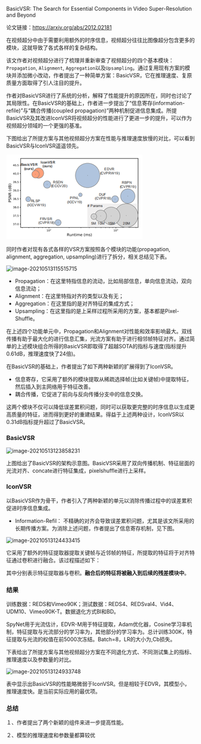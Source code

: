 BasicVSR: The Search for Essential Components in Video Super-Resolution and Beyond

论文链接：https://arxiv.org/abs/2012.02181



在视频超分中由于需要利用额外的时序信息，视频超分往往比图像超分包含更多的模块，这就导致了各式各样的复杂结构。

 该文作者对视频超分进行了梳理并重新审查了视频超分的四个基本模块：`Propagation`, `Alignment`, `Aggregation`以及`Upsampling`。通过复用现有方案的模块并添加微小改动，作者提出了一种简单方案：BasicVSR，它在推理速度、复原质量方面取得了引人注目的提升。

 作者对BasicVSR进行了系统的分析，解释了性能提升的原因所在，同时也讨论了其局限性。在BasicVSR的基础上，作者进一步提出了“信息寄存(information-refile)”与“耦合传播(coupled propagation)”两种机制促进信息集成。所提BasicVSR及其改进IconVSR将视频超分的性能进行了更进一步的提升，可以作为视频超分领域的一个更强的基准。

 下图给出了所提方案与其他视频超分方案在性能与推理速度放慢的对比，可以看到BasicVSR与IconVSR遥遥领先。

![VSR_model](https://github.com/yubo105139/paper/blob/main/VSR_model.png)

同时作者对现有各式各样的VSR方案按照各个模块的功能(propagation, alignment, aggregation, upsampling)进行了拆分，相关总结见下表。

![image-20210513115515715](/paper/)

- Propagation：在这里特指信息的流动，比如局部信息，单向信息流动，双向信息流动；
- Alignment：在这里特指对齐的类型以及有无；
- Aggregation：在这里指的是对齐特征的集成方式；
- Upsampling：在这里指的是上采样过程所采用的方案，基本都是Pixel-Shuffle。

在上述四个功能单元中，Propagation和Alignment对性能和效率影响最大。双线传播有助于最大化的进行信息汇集，光流方案有助于进行相邻帧特征对齐。通过简单的上述模块组合所得的BasicVSR即取得了超越SOTA的指标与速度(指标提升0.61dB，推理速度快了24倍)。

在BasicVSR的基础上，作者提出了如下两种新颖的扩展得到了IconVSR。

- 信息寄存，它采用了额外的模块提取从稀疏选择帧(比如关键帧)中提取特征，然后插入到主网络用于特征改善。
- 耦合传播，它促进了前向与反向传播分支中的信息交换。

 这两个模块不仅可以降低误差累积问题，同时可以获取更完整的时序信息以生成更高质量的特征，进而得到更好的重建结果。得益于上述两种设计，IconVSR以0.31dB指标提升超过了BasicVSR。

### BasicVSR

![image-20210513123858231](/home/yubo/.config/Typora/typora-user-images/image-20210513123858231.png)

上图给出了BasicVSR的架构示意图。BasicVSR采用了双向传播机制、特征层面的光流对齐、concate进行特征集成，pixelshuffle进行上采样。

### **IconVSR**

 以BasicVSR作为骨干，作者引入了两种新颖的单元以消除传播过程中的误差累积促进时序信息集成。

- Information-Refil： 不精确的对齐会导致误差累积问题，尤其是该文所采用的长期传播方案。为消除上述问题，作者提出了信息寄存机制，见下图。

![image-20210513124433415](/home/yubo/.config/Typora/typora-user-images/image-20210513124433415.png)

它采用了额外的特征提取器提取关键帧与近邻帧的特征，所提取的特征将于对齐特征通过卷积进行融合。该过程描述如下：

其中分别表示特征提取器与卷积。**融合后的特征将被融入到后续的残差模块中**。

### 结果

训练数据：REDS和Vimeo90K；测试数据：REDS4、REDSval4、Vid4、UDM10、Vimeo90K-T。数据退化方式BI和BD。

 SpyNet用于光流估计，EDVR-M用于特征提取，Adam优化器，Cosine学习率机制，特征提取与光流部分的学习率为，其他部分的学习率为。总计训练300K，特征提取与光流的权值在前5000次冻结。Batch=8，LR的大小为,Cb损失。

 下表给出了所提方案与其他视频超分方案在不同退化方式、不同测试集上的指标、推理速度以及参数量的对比。

![image-20210513124933748](/home/yubo/.config/Typora/typora-user-images/image-20210513124933748.png)

表中显示出BasicVSR的性能略微弱于IconVSR。但是相较于EDVR，其模型小，推理速度快。是当前实际应用的最优项。

### 总结

１、作者提出了两个新颖的组件来进一步提高性能。

２、模型的推理速度和参数量都算较优



